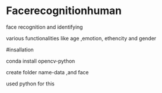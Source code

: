 # Facerecognitionhuman

face recognition and identifying 



various functionalities like age ,emotion, ethencity and gender 

#insallation

conda install opencv-python

create folder
name-data ,and face

used python for this
